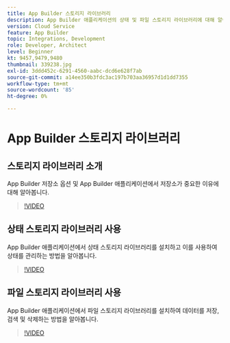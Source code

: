 ```yaml
---
title: App Builder 스토리지 라이브러리
description: App Builder 애플리케이션의 상태 및 파일 스토리지 라이브러리에 대해 알아봅니다.
version: Cloud Service
feature: App Builder
topic: Integrations, Development
role: Developer, Architect
level: Beginner
kt: 9457,9479,9480
thumbnail: 339238.jpg
exl-id: 3ddd452c-6291-4560-aabc-dcd6e628f7ab
source-git-commit: a14ee350b3fdc3ac197b703aa36957d1d1dd7355
workflow-type: tm+mt
source-wordcount: '85'
ht-degree: 0%

---
```


# App Builder 스토리지 라이브러리

## 스토리지 라이브러리 소개

App Builder 저장소 옵션 및 App Builder 애플리케이션에서 저장소가 중요한 이유에 대해 알아봅니다.

>[!VIDEO](https://video.tv.adobe.com/v/339238/?quality=12&learn=on)

## 상태 스토리지 라이브러리 사용

App Builder 애플리케이션에서 상태 스토리지 라이브러리를 설치하고 이를 사용하여 상태를 관리하는 방법을 알아봅니다.

>[!VIDEO](https://video.tv.adobe.com/v/339240/?quality=12&learn=on)

## 파일 스토리지 라이브러리 사용

App Builder 애플리케이션에서 파일 스토리지 라이브러리를 설치하여 데이터를 저장, 검색 및 삭제하는 방법을 알아봅니다.

>[!VIDEO](https://video.tv.adobe.com/v/339239/?quality=12&learn=on)
